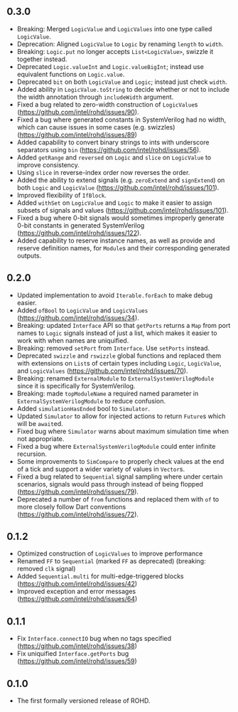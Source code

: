 ## 0.3.0
- Breaking: Merged `LogicValue` and `LogicValues` into one type called `LogicValue`.
- Deprecation: Aligned `LogicValue` to `Logic` by renaming `length` to `width`.
- Breaking: `Logic.put` no longer accepts `List<LogicValue>`, swizzle it together instead.
- Deprecated `Logic.valueInt` and `Logic.valueBigInt`; instead use equivalent functions on `Logic.value`.
- Deprecated `bit` on both `LogicValue` and `Logic`; instead just check `width`.
- Added ability in `LogicValue.toString` to decide whether or not to include the width annotation through `includeWidth` argument.
- Fixed a bug related to zero-width construction of `LogicValue`s (https://github.com/intel/rohd/issues/90).
- Fixed a bug where generated constants in SystemVerilog had no width, which can cause issues in some cases (e.g. swizzles) (https://github.com/intel/rohd/issues/89)
- Added capability to convert binary strings to ints with underscore separators using `bin` (https://github.com/intel/rohd/issues/56).
- Added `getRange` and `reversed` on `Logic` and `slice` on `LogicValue` to improve consistency.
- Using `slice` in reverse-index order now reverses the order.
- Added the ability to extend signals (e.g. `zeroExtend` and `signExtend`) on both `Logic` and `LogicValue` (https://github.com/intel/rohd/issues/101).
- Improved flexibility of `IfBlock`.
- Added `withSet` on `LogicValue` and `Logic` to make it easier to assign subsets of signals and values (https://github.com/intel/rohd/issues/101).
- Fixed a bug where 0-bit signals would sometimes improperly generate 0-bit constants in generated SystemVerilog (https://github.com/intel/rohd/issues/122).
- Added capability to reserve instance names, as well as provide and reserve definition names, for `Module`s and their corresponding generated outputs.

## 0.2.0
- Updated implementation to avoid `Iterable.forEach` to make debug easier.
- Added `ofBool` to `LogicValue` and `LogicValues` (https://github.com/intel/rohd/issues/34).
- Breaking: updated `Interface` API so that `getPorts` returns a `Map` from port names to `Logic` signals instead of just a list, which makes it easier to work with when names are uniquified.
- Breaking: removed `setPort` from `Interface`.  Use `setPorts` instead.
- Deprecated `swizzle` and `rswizzle` global functions and replaced them with extensions on `List`s of certain types including `Logic`, `LogicValue`, and `LogicValues` (https://github.com/intel/rohd/issues/70). 
- Breaking: renamed `ExternalModule` to `ExternalSystemVerilogModule` since it is specifically for SystemVerilog.
- Breaking: made `topModuleName` a required named parameter in `ExternalSystemVerilogModule` to reduce confusion.
- Added `simulationHasEnded` bool to `Simulator`.
- Updated `Simulator` to allow for injected actions to return `Future`s which will be `await`ed.
- Fixed bug where `Simulator` warns about maximum simulation time when not appropriate.
- Fixed a bug where `ExternalSystemVerilogModule` could enter infinite recursion.
- Some improvements to `SimCompare` to properly check values at the end of a tick and support a wider variety of values in `Vector`s.
- Fixed a bug related to `Sequential` signal sampling where under certain scenarios, signals would pass through instead of being flopped (https://github.com/intel/rohd/issues/79).
- Deprecated a number of `from` functions and replaced them with `of` to more closely follow Dart conventions (https://github.com/intel/rohd/issues/72).

## 0.1.2
- Optimized construction of `LogicValues` to improve performance
- Renamed `FF` to `Sequential` (marked `FF` as deprecated) (breaking: removed `clk` signal)
- Added `Sequential.multi` for multi-edge-triggered blocks (https://github.com/intel/rohd/issues/42)
- Improved exception and error messages (https://github.com/intel/rohd/issues/64)

## 0.1.1
- Fix `Interface.connectIO` bug when no tags specified (https://github.com/intel/rohd/issues/38)
- Fix uniquified `Interface.getPorts` bug (https://github.com/intel/rohd/issues/59)

## 0.1.0

- The first formally versioned release of ROHD.
